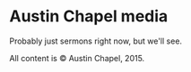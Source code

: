 # Austin Chapel media

Probably just sermons right now, but we'll see.

All content is &copy; Austin Chapel, 2015.

